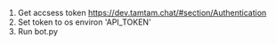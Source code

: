 1. Get accsess token https://dev.tamtam.chat/#section/Authentication  
2. Set token to os environ 'API_TOKEN'  
3. Run bot.py

